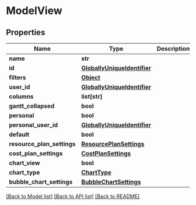 # ModelView

## Properties
Name | Type | Description | Notes
------------ | ------------- | ------------- | -------------
**name** | **str** |  | [optional] 
**id** | [**GloballyUniqueIdentifier**](GloballyUniqueIdentifier.md) |  | [optional] 
**filters** | [**Object**](Object.md) |  | [optional] 
**user_id** | [**GloballyUniqueIdentifier**](GloballyUniqueIdentifier.md) |  | [optional] 
**columns** | **list[str]** |  | [optional] 
**gantt_collapsed** | **bool** |  | [optional] 
**personal** | **bool** |  | [optional] 
**personal_user_id** | [**GloballyUniqueIdentifier**](GloballyUniqueIdentifier.md) |  | [optional] 
**default** | **bool** |  | [optional] 
**resource_plan_settings** | [**ResourcePlanSettings**](ResourcePlanSettings.md) |  | [optional] 
**cost_plan_settings** | [**CostPlanSettings**](CostPlanSettings.md) |  | [optional] 
**chart_view** | **bool** |  | [optional] 
**chart_type** | [**ChartType**](ChartType.md) |  | [optional] 
**bubble_chart_settings** | [**BubbleChartSettings**](BubbleChartSettings.md) |  | [optional] 

[[Back to Model list]](../README.md#documentation-for-models) [[Back to API list]](../README.md#documentation-for-api-endpoints) [[Back to README]](../README.md)

